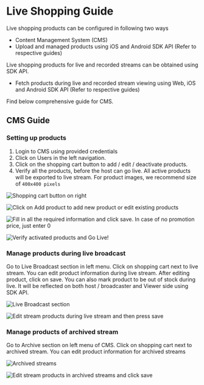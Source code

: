 # Live Shopping Guide

Live shopping products can be configured in following two ways&#x20;

* Content Management System (CMS)
* Upload and managed products using iOS and Android SDK API (Refer to respective guides)

Live shopping products for live and recorded streams can be obtained using SDK API.

* Fetch products during live and recorded stream viewing using Web, iOS and Android SDK API (Refer to respective guides)

Find below comprehensive guide for CMS.

## CMS Guide&#x20;

### Setting up products

1. Login to CMS using provided credentials&#x20;
2. Click on Users in the left navigation.
3. Click on the shopping cart button to add / edit / deactivate products.&#x20;
4. Verify all the products, before the host can go live. All active products will be exported to live stream. For product images, we recommend size of `400x400 pixels`

![Shopping cart button on right](<../.gitbook/assets/Screenshot 2022-01-25 at 8.04.22 PM.png>)

![Click on Add product to add new product or edit existing products ](<../.gitbook/assets/Screenshot 2022-01-25 at 8.14.13 PM (1).png>)

![Fill in all the required information and click save. In case of no promotion price, just enter 0](<../.gitbook/assets/Screenshot 2022-01-25 at 8.13.00 PM (1).png>)

![Verify activated products and Go Live!
](<../.gitbook/assets/Screenshot 2022-01-25 at 8.15.11 PM.png>)

### Manage products during live broadcast

Go to Live Broadcast section in left menu. Click on shopping cart next to live stream. You can edit product information during live stream. After editing product, click on save. You can also mark product to be out of stock during live. It will be reflected on both host / broadcaster and Viewer side using SDK API.&#x20;

![Live Broadcast section](<../.gitbook/assets/Screenshot 2022-01-27 at 9.31.07 PM.png>)

![Edit stream products during live stream and then press save](<../.gitbook/assets/Screenshot 2022-01-28 at 8.14.49 PM.png>)

### Manage products of archived stream

Go to Archive section on left menu of CMS. Click on shopping cart next to archived stream. You can edit product information for archived streams

![Archived streams
](<../.gitbook/assets/Screenshot 2022-01-27 at 9.34.55 PM.png>)

![Edit stream products in archived streams and click save](<../.gitbook/assets/Screenshot 2022-01-28 at 8.14.49 PM.png>)
